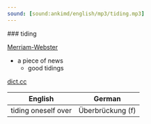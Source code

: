 ```yaml
---
sound: [sound:ankimd/english/mp3/tiding.mp3]
---
```


\### tiding

[Merriam-Webster](https://www.merriam-webster.com/dictionary/tiding)

- a piece of news
    - good tidings

[dict.cc](https://www.dict.cc/tiding)

| English        | German       |
| -------------- | ------------ |
| tiding oneself over | Überbrückung (f) |

